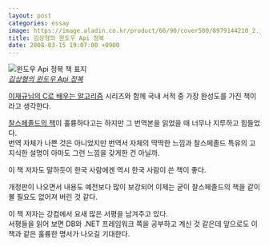 ```yaml
---
layout: post
categories: essay
image: https://image.aladin.co.kr/product/66/90/cover500/8979144210_2.jpg
title: 김상형의 윈도우 Api 정복
date: 2008-03-15 19:07:00 +0900
---
```


![윈도우 Api 정복 책 표지](https://image.aladin.co.kr/product/66/90/cover500/8979144210_2.jpg)  
*[김상형의 윈도우 Api 정복](https://www.aladin.co.kr/shop/wproduct.aspx?ISBN=8979144210&ttbkey=ttbcrazytazo1459001&COPYPaper=1)*

[이재규님의 C로 배우는 알고리즘](/essay/2008/03/15/algorithm-with-c.html) 시리즈와 함께 국내 서적 중 가장 완성도를 가진 책이라고 생각한다.

[찰스페졸드의 책](https://www.aladin.co.kr/shop/wproduct.aspx?ItemId=527863)이 훌륭하다고는 하지만 그 번역본을 읽었을 때 너무나 지루하고 힘들었다.  
번역 자체가 나쁜 것은 아니었지만 번역서 자체의 딱딱한 느낌과 찰스페졸드 특유의 고지식한 설명이 아마도 그런 느낌을 갖게한 건 아닐까.

이 책 저자도 말하듯이 한국 사람에겐 역시 한국 사람이 쓴 책이 좋다.

개정판이 나오면서 내용도 예전보다 많이 보강되어 이제는 굳이 찰스페졸드의 책을 같이 볼 필요도 없어져 버린 것 같다.

이 책 저자는 강컴에서 요새 많은 서평을 남겨주고 있다.  
서평들을 읽어 보면 DB와 .NET 프레임워크 쪽을 공부하고 계신 것 같은데 앞으로도 이 책과 같은 훌륭한 명서가 나오길 기대한다.